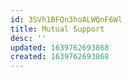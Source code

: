 ```yaml
---
id: 3SVh1BFQn3hoALWQnF6Wl
title: Mutual Support
desc: ''
updated: 1639762693868
created: 1639762693868
---
```


